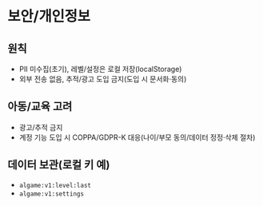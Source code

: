 # 보안/개인정보

## 원칙
- PII 미수집(초기), 레벨/설정은 로컬 저장(localStorage)
- 외부 전송 없음, 추적/광고 도입 금지(도입 시 문서화·동의)

## 아동/교육 고려
- 광고/추적 금지
- 계정 기능 도입 시 COPPA/GDPR-K 대응(나이/부모 동의/데이터 정정·삭제 절차)

## 데이터 보관(로컬 키 예)
- `algame:v1:level:last`
- `algame:v1:settings`
